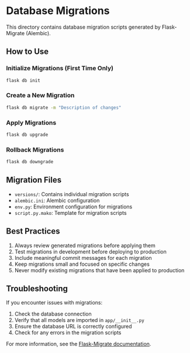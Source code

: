 # Database Migrations

This directory contains database migration scripts generated by Flask-Migrate (Alembic).

## How to Use

### Initialize Migrations (First Time Only)
```bash
flask db init
```

### Create a New Migration
```bash
flask db migrate -m "Description of changes"
```

### Apply Migrations
```bash
flask db upgrade
```

### Rollback Migrations
```bash
flask db downgrade
```

## Migration Files

- `versions/`: Contains individual migration scripts
- `alembic.ini`: Alembic configuration
- `env.py`: Environment configuration for migrations
- `script.py.mako`: Template for migration scripts

## Best Practices

1. Always review generated migrations before applying them
2. Test migrations in development before deploying to production
3. Include meaningful commit messages for each migration
4. Keep migrations small and focused on specific changes
5. Never modify existing migrations that have been applied to production

## Troubleshooting

If you encounter issues with migrations:

1. Check the database connection
2. Verify that all models are imported in `app/__init__.py`
3. Ensure the database URL is correctly configured
4. Check for any errors in the migration scripts

For more information, see the [Flask-Migrate documentation](https://flask-migrate.readthedocs.io/).
